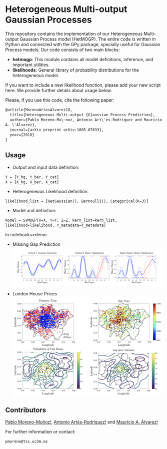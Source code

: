 # Heterogeneous Multi-output Gaussian Processes

This repository contains the implementation of our Heterogeneous Multi-output Gaussian Process model (HetMOGP). The entire code is written in Python and connected with the GPy package, specially useful for Gaussian Process models. Our code consists of two main blocks:

- **hetmogp**: This module contains all model definitions, inference, and important utilities.
- **likelihoods**: General library of probability distributions for the heterogeneous model.

If you want to include a new likelihood function, please add your new script here. We provide further details about usage below.

Please, if you use this code, cite the following paper:
```
@article{MorenoArtesAlvarez18,
  title={Heterogeneous Multi-output {G}aussian Process Prediction},
  author={Pablo Moreno-Mu\~noz, Antonio Art\'es-Rodríguez and Mauricio A. \'Alvarez},
  journal={arXiv preprint arXiv:1805.07633},
  year={2018}
}
```

## Usage

* Output and input data definition:
```
Y = [Y_hg, Y_ber, Y_cat]
X = [X_hg, X_ber, X_cat]
```
* Heterogeneous Likelihood definition:
```
likelihood_list = [HetGaussian(), Bernoulli(), Categorical(K=3)]
```
* Model and definition:
```
model = SVMOGP(X=X, Y=Y, Z=Z, kern_list=kern_list, likelihood=likelihood, Y_metadata=Y_metadata)
```

In notebooks>demo

* Missing Gap Prediction
![gap](tmp/gap.png)

* London House Prices
![london](tmp/london.png)

## Contributors

[Pablo Moreno-Muñoz!](http://www.tsc.uc3m.es/~pmoreno/), [Antonio Artés-Rodríguez!](http://www.tsc.uc3m.es/~antonio/) and [Mauricio A. Álvarez!](https://sites.google.com/site/maalvarezl/)

For further information or contact:
```
pmoreno@tsc.uc3m.es
```
